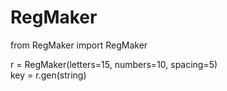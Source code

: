 # RegMaker  

from RegMaker import RegMaker  

r = RegMaker(letters=15, numbers=10, spacing=5)  
key = r.gen(string)  
